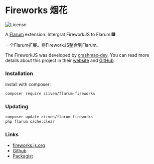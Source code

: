 # Fireworks 烟花

![License](https://img.shields.io/badge/license-MIT-blue.svg) 

A [Flarum](http://flarum.org) extension. Intergrat FireworkJS to Flarum 🎆

一个Flarum扩展。将FireworkJS整合到Flarum。

The FireworkJS was developed by [crashmax-dev](https://github.com/crashmax-dev). You can read more details about this project in their [website](https://fireworks.js.org) and [GitHub](https://github.com/crashmax-dev/fireworks-js/).


### Installation

Install with composer:

```sh
composer require ziiven/flarum-fireworks
```

### Updating

```sh
composer update ziiven/flarum-fireworks
php flarum cache:clear
```

### Links

- [fireworks.js.org](https://fireworks.js.org)
- [Github](https://github.com/Ziiven/flarum-fireworks)
- [Packagist](https://packagist.org/packages/ziiven/flarum-fireworks)

